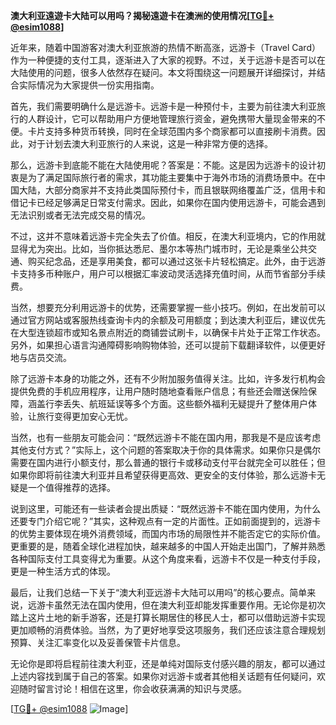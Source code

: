 **澳大利亚遠遊卡大陆可以用吗？揭秘遠遊卡在澳洲的使用情况[[TG💪+ @esim1088](https://t.me/s/esim1088)]**

近年来，随着中国游客对澳大利亚旅游的热情不断高涨，远游卡（Travel Card）作为一种便捷的支付工具，逐渐进入了大家的视野。不过，关于远游卡是否可以在大陆使用的问题，很多人依然存在疑问。本文将围绕这一问题展开详细探讨，并结合实际情况为大家提供一份实用指南。

首先，我们需要明确什么是远游卡。远游卡是一种预付卡，主要为前往澳大利亚旅行的人群设计，它可以帮助用户方便地管理旅行资金，避免携带大量现金带来的不便。卡片支持多种货币转换，同时在全球范围内多个商家都可以直接刷卡消费。因此，对于计划去澳大利亚旅行的人来说，这是一种非常方便的选择。

那么，远游卡到底能不能在大陆使用呢？答案是：不能。这是因为远游卡的设计初衷是为了满足国际旅行者的需求，其功能主要集中于海外市场的消费场景中。在中国大陆，大部分商家并不支持此类国际预付卡，而且银联网络覆盖广泛，信用卡和借记卡已经足够满足日常支付需求。因此，如果你在国内使用远游卡，可能会遇到无法识别或者无法完成交易的情况。

不过，这并不意味着远游卡完全失去了价值。相反，在澳大利亚境内，它的作用就显得尤为突出。比如，当你抵达悉尼、墨尔本等热门城市时，无论是乘坐公共交通、购买纪念品，还是享用美食，都可以通过这张卡片轻松搞定。此外，由于远游卡支持多币种账户，用户可以根据汇率波动灵活选择充值时间，从而节省部分手续费。

当然，想要充分利用远游卡的优势，还需要掌握一些小技巧。例如，在出发前可以通过官方网站或客服热线查询卡内的余额及可用额度；到达澳大利亚后，建议优先在大型连锁超市或知名景点附近的商铺尝试刷卡，以确保卡片处于正常工作状态。另外，如果担心语言沟通障碍影响购物体验，还可以提前下载翻译软件，以便更好地与店员交流。

除了远游卡本身的功能之外，还有不少附加服务值得关注。比如，许多发行机构会提供免费的手机应用程序，让用户随时随地查看账户信息；有些还会赠送保险保障，涵盖行李丢失、航班延误等多个方面。这些额外福利无疑提升了整体用户体验，让旅行变得更加安心无忧。

当然，也有一些朋友可能会问：“既然远游卡不能在国内用，那我是不是应该考虑其他支付方式？”实际上，这个问题的答案取决于你的具体需求。如果你只是偶尔需要在国内进行小额支付，那么普通的银行卡或移动支付平台就完全可以胜任；但如果你即将前往澳大利亚并且希望获得更高效、更安全的支付体验，那么远游卡无疑是一个值得推荐的选择。

说到这里，可能还有一些读者会提出质疑：“既然远游卡不能在国内使用，为什么还要专门介绍它呢？”其实，这种观点有一定的片面性。正如前面提到的，远游卡的优势主要体现在境外消费领域，而国内市场的局限性并不能否定它的实际价值。更重要的是，随着全球化进程加快，越来越多的中国人开始走出国门，了解并熟悉各种国际支付工具变得尤为重要。从这个角度来看，远游卡不仅是一种支付手段，更是一种生活方式的体现。

最后，让我们总结一下关于“澳大利亚远游卡大陆可以用吗”的核心要点。简单来说，远游卡虽然无法在国内使用，但在澳大利亚却能发挥重要作用。无论你是初次踏上这片土地的新手游客，还是打算长期居住的移民人士，都可以借助远游卡实现更加顺畅的消费体验。当然，为了更好地享受这项服务，我们还应该注意合理规划预算、关注汇率变化以及妥善保管卡片信息。

无论你是即将启程前往澳大利亚，还是单纯对国际支付感兴趣的朋友，都可以通过上述内容找到属于自己的答案。如果你对远游卡或者其他相关话题有任何疑问，欢迎随时留言讨论！相信在这里，你会收获满满的知识与灵感。

[[TG💪+ @esim1088](https://t.me/s/esim1088) ![Image](https://i.postimg.cc/4NQfJmqS/Snipaste-2025-05-13-00-14-12.png)]